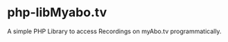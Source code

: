 php-libMyabo.tv
===============

A simple PHP Library to access Recordings on myAbo.tv programmatically.
